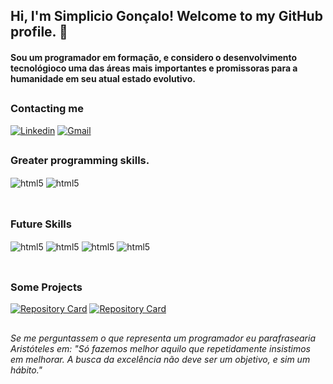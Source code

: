 ## Hi, I'm Simplicio Gonçalo! Welcome to my GitHub profile. 👋
#### Sou um programador em formação, e considero o desenvolvimento tecnológioco uma das áreas mais importantes e promissoras para a humanidade em seu atual estado evolutivo.
##
### Contacting me
[![Linkedin](https://img.shields.io/badge/LinkedIn-0077B5?style=for-the-badge&logo=linkedin&logoColor=white)](https://www.linkedin.com/in/simpl%C3%ADcio-gon%C3%A7alo-gon%C3%A7alves-machado-dias?lipi=urn%3Ali%3Apage%3Ad_flagship3_profile_view_base_contact_details%3BAEYyZYKfQmuVfQeB4HgHvg%3D%3D)
[![Gmail](https://img.shields.io/badge/Gmail-333333?style=for-the-badge&logo=gmail&logoColor=red)](mailto:simplicio.g3@gmail.com)
<!-- [![Instagram](https://img.shields.io/badge/Instagram-E4405F?style=for-the-badge&logo=instagram&logoColor=white)](https://www.instagram.com/simpliciogmd/) -->
##

### Greater programming skills.
<div style="display: inline_block">
    <img align="center" alt="html5" src="https://img.shields.io/badge/Python-3776AB?style=for-the-badge&logo=python&logoColor=white" /> 
    <img align="center" alt="html5" src="https://img.shields.io/badge/Java-ED8B00?style=for-the-badge&logo=openjdk&logoColor=white" />
</div><br/>

##
### Future Skills
<div style="display: inline_block">
    <img align="center" alt="html5" src="https://img.shields.io/badge/MySQL-00000F?style=for-the-badge&logo=mysql&logoColor=white" />
    <img align="center" alt="html5" src="https://img.shields.io/badge/JavaScript-F7DF1E?style=for-the-badge&logo=javascript&logoColor=black" />
    <img align="center" alt="html5" src="https://img.shields.io/badge/HTML5-E34F26?style=for-the-badge&logo=html5&logoColor=white" />
    <img align="center" alt="html5" src="https://img.shields.io/badge/CSS3-1572B6?style=for-the-badge&logo=css3&logoColor=white" />
</div><br/>

##
<!-- ![Top Langs](https://github-readme-stats-git-masterrstaa-rickstaa.vercel.app/api/top-langs/?username=SimplicioDias&layout=compact&bg_color=000&border_color=30A3DC&title_color=E94D5F&text_color=FFF) -->

##
### Some Projects
[![Repository Card](https://github-readme-stats.vercel.app/api/pin/?username=SimplicioDias&repo=dio-lab-open-source&bg_color=000&border_color=30A3DC&show_icons=true&icon_color=30A3DC&title_color=E94D5F&text_color=FFF)](https://github.com/SimplicioDias/dio-lab-open-source)
[![Repository Card](https://github-readme-stats.vercel.app/api/pin/?username=SimplicioDias&repo=MyDOOM-Wolfenstein&bg_color=000&border_color=30A3DC&show_icons=true&icon_color=30A3DC&title_color=E94D5F&text_color=FFF)](https://github.com/SimplicioDias/MyDOOM-Wolfenstein)
##

###### Se me perguntassem o que representa um programador eu parafrasearia Aristóteles em: "Só fazemos melhor aquilo que repetidamente insistimos em melhorar. A busca da excelência não deve ser um objetivo, e sim um hábito."
